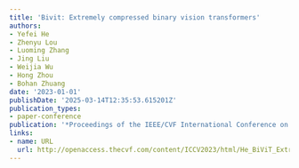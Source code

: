 ```yaml
---
title: 'Bivit: Extremely compressed binary vision transformers'
authors:
- Yefei He
- Zhenyu Lou
- Luoming Zhang
- Jing Liu
- Weijia Wu
- Hong Zhou
- Bohan Zhuang
date: '2023-01-01'
publishDate: '2025-03-14T12:35:53.615201Z'
publication_types:
- paper-conference
publication: '*Proceedings of the IEEE/CVF International Conference on Computer Vision*'
links:
- name: URL
  url: http://openaccess.thecvf.com/content/ICCV2023/html/He_BiViT_Extremely_Compressed_Binary_Vision_Transformers_ICCV_2023_paper.html
---
```

